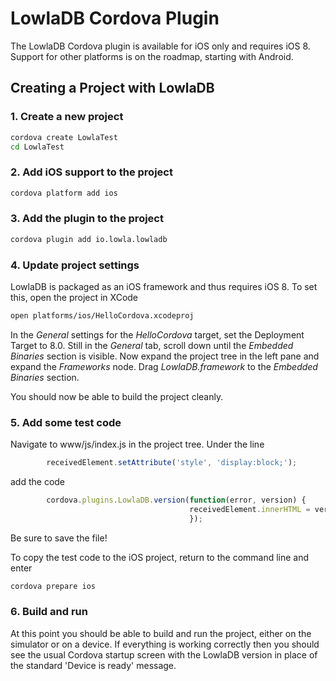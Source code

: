 # LowlaDB Cordova Plugin

The LowlaDB Cordova plugin is available for iOS only and requires iOS 8. Support for other platforms is on the roadmap, starting with Android.

## Creating a Project with LowlaDB
### 1. Create a new project
```bash
cordova create LowlaTest
cd LowlaTest
```

### 2. Add iOS support to the project
```bash
cordova platform add ios
```

### 3. Add the plugin to the project
```bash
cordova plugin add io.lowla.lowladb
```

### 4. Update project settings
LowlaDB is packaged as an iOS framework and thus requires iOS 8. To set this, open the project in XCode
```bash
open platforms/ios/HelloCordova.xcodeproj
```
In the _General_ settings for the _HelloCordova_ target, set the Deployment Target to 8.0.
Still in the _General_ tab, scroll down until the _Embedded Binaries_ section is visible. Now expand the project tree in the left pane and expand the _Frameworks_ node. Drag _LowlaDB.framework_ to the _Embedded Binaries_ section.

You should now be able to build the project cleanly.

### 5. Add some test code
Navigate to www/js/index.js in the project tree. Under the line
```javascript
        receivedElement.setAttribute('style', 'display:block;');
```
add the code
```javascript
        cordova.plugins.LowlaDB.version(function(error, version) {
                                        receivedElement.innerHTML = version;
                                        });
```
Be sure to save the file!

To copy the test code to the iOS project, return to the command line and enter
```bash
cordova prepare ios
```

### 6. Build and run
At this point you should be able to build and run the project, either on the simulator or on a device. If everything is working correctly then you should see the usual Cordova startup screen with the LowlaDB version in place of the standard 'Device is ready' message.